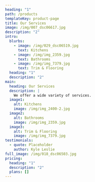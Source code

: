 ```yaml
---
heading: "1"
path: /products
templateKey: product-page
title: Our Services
image: /img/007_dsc06617.jpg
description: "2"
intro:
  blurbs:
    - image: /img/029_dsc06519.jpg
      text: Kitchens
    - image: /img/img_2359.jpg
      text: Bathrooms
    - image: /img/img_7379.jpg
      text: Trim & Flooring
  heading: "1"
  description: "2"
main:
  heading: Our Services
  description: |
    We offer a wide variety of services.
  image1:
    alt: Kitchens
    image: /img/img_2400-2.jpg
  image2:
    alt: Bathrooms
    image: /img/img_2359.jpg
  image3:
    alt: Trim & Flooring
    image: /img/img_7379.jpg
testimonials:
  - quote: Placeholder
    author: Kyle Leslie
full_image: /img/018_dsc06503.jpg
pricing:
  heading: "1"
  description: "2"
  plans: []
---
```

